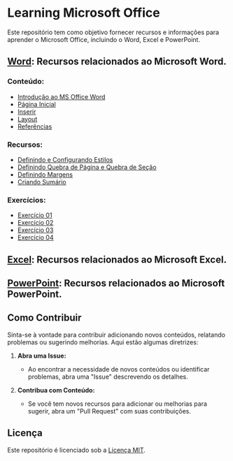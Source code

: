# Learning Microsoft Office

Este repositório tem como objetivo fornecer recursos e informações para aprender o Microsoft Office, incluindo o Word, Excel e PowerPoint.

## [Word](./Word): Recursos relacionados ao Microsoft Word.

### Conteúdo:
- [Introdução ao MS Office Word](./Word/introducao-msoffice-word.md)
- [Página Inicial](./Word/pagina-inicial.md)
- [Inserir](./Word/inserir.md)
- [Layout](./Word/layout.md)
- [Referências](./Word/referencias.md)

### Recursos:
- [Definindo e Configurando Estilos](./Word/Recursos/estilos.md)
- [Definindo Quebra de Página e Quebra de Seção](./Word/Recursos/quebras.md)
- [Definindo Margens](./Word/Recursos/margens.md)
- [Criando Sumário](./Word/Recursos/sumario.md)

### Exercícios:
- [Exercício 01](./Word/Exercícios%20Word/exercicio-word-01.md)
- [Exercício 02](./Word/Exercícios%20Word/exercicio-word-02.md)
- [Exercício 03](./Word/Exercícios%20Word/exercicio-word-03.md)
- [Exercício 04](./Word/Exercícios%20Word/exercicio-word-04.md)

## [Excel](./Excel): Recursos relacionados ao Microsoft Excel.
  
## [PowerPoint](./PowerPoint): Recursos relacionados ao Microsoft PowerPoint.
  

## Como Contribuir

Sinta-se à vontade para contribuir adicionando novos conteúdos, relatando problemas ou sugerindo melhorias. Aqui estão algumas diretrizes:

1. **Abra uma Issue:**
   - Ao encontrar a necessidade de novos conteúdos ou identificar problemas, abra uma "Issue" descrevendo os detalhes.

2. **Contribua com Conteúdo:**
   - Se você tem novos recursos para adicionar ou melhorias para sugerir, abra um "Pull Request" com suas contribuições.

## Licença

Este repositório é licenciado sob a [Licença MIT](./LICENSE).
